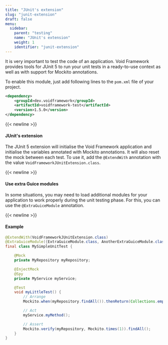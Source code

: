 ```yaml
---
title: "JUnit's extension"
slug: "junit-extension"
draft: false
menu:
  sidebar:
    parent: "testing"
    name: "JUnit's extension"
    weight: 1
    identifier: "junit-extension"
---
```


It is very important to test the code of an application. Void Framework provides tools for JUnit 5 to run your unit tests in a ready-to-use context as well as with support for Mockito annotations.

To enable this module, just add following lines to the `pom.xml` file of your project.

```xml
<dependency>
    <groupId>dev.voidframework</groupId>
    <artifactId>voidframework-test</artifactId>
    <version>1.5.0</version>
</dependency>
```


{{< newline >}}
#### JUnit's extension

The JUnit 5 extension will initialise the Void Framework application and initialise the variables annotated with Mockito annotations. It will also reset the mock between each test. To use it, add the `@ExtendWith` annotation with the value `VoidFrameworkJUnitExtension.class`.



{{< newline >}}
#### Use extra Guice modules

In some situations, you may need to load additional modules for your application to work properly during the unit testing phase. For this, you can use the `@ExtraGuiceModule` annotation.



{{< newline >}}
#### Example
```java
@ExtendWith(VoidFrameworkJUnitExtension.class)
@ExtraGuiceModule({ExtraGuiceModule.class, AnotherExtraGuiceModule.class})
final class MySimpleUnitTest {

    @Mock
    private MyRepository myRepository;

    @InjectMock
    @Spy
    private MyService myService;

    @Test
    void myLittleTest() {
        // Arrange
        Mockito.when(myRepository.findAll()).thenReturn(Collections.emptyList());

        // Act
        myService.myMethod();

        // Assert
        Mockito.verify(myRepository, Mockito.times(1)).findAll();
    }
}
```

